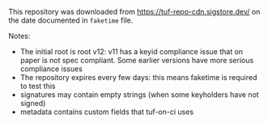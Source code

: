 This repository was downloaded from https://tuf-repo-cdn.sigstore.dev/ on the date
documented in `faketime` file.

Notes:
* The initial root is root v12: v11 has a keyid compliance issue that on paper
  is not spec compliant. Some earlier versions have more serious compliance issues
* The repository expires every few days: this means faketime is required to test this
* signatures may contain empty strings (when some keyholders have not signed)
* metadata contains custom fields that tuf-on-ci uses
